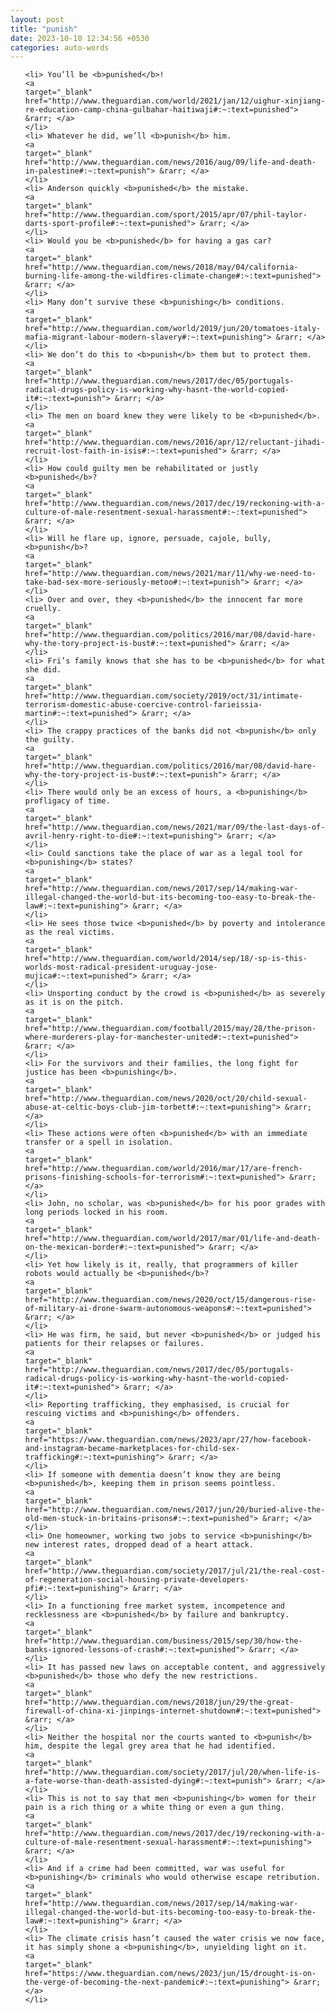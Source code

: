 ```yaml
---
layout: post
title: "punish"
date: 2023-10-10 12:34:56 +0530
categories: auto-words
---
```

<ol>

    <li> You’ll be <b>punished</b>!
    <a 
    target="_blank" 
    href="http://www.theguardian.com/world/2021/jan/12/uighur-xinjiang-re-education-camp-china-gulbahar-haitiwaji#:~:text=punished"> &rarr; </a>
    </li>
    <li> Whatever he did, we’ll <b>punish</b> him.
    <a 
    target="_blank" 
    href="http://www.theguardian.com/news/2016/aug/09/life-and-death-in-palestine#:~:text=punish"> &rarr; </a>
    </li>
    <li> Anderson quickly <b>punished</b> the mistake.
    <a 
    target="_blank" 
    href="http://www.theguardian.com/sport/2015/apr/07/phil-taylor-darts-sport-profile#:~:text=punished"> &rarr; </a>
    </li>
    <li> Would you be <b>punished</b> for having a gas car?
    <a 
    target="_blank" 
    href="http://www.theguardian.com/news/2018/may/04/california-burning-life-among-the-wildfires-climate-change#:~:text=punished"> &rarr; </a>
    </li>
    <li> Many don’t survive these <b>punishing</b> conditions.
    <a 
    target="_blank" 
    href="http://www.theguardian.com/world/2019/jun/20/tomatoes-italy-mafia-migrant-labour-modern-slavery#:~:text=punishing"> &rarr; </a>
    </li>
    <li> We don’t do this to <b>punish</b> them but to protect them.
    <a 
    target="_blank" 
    href="http://www.theguardian.com/news/2017/dec/05/portugals-radical-drugs-policy-is-working-why-hasnt-the-world-copied-it#:~:text=punish"> &rarr; </a>
    </li>
    <li> The men on board knew they were likely to be <b>punished</b>.
    <a 
    target="_blank" 
    href="http://www.theguardian.com/news/2016/apr/12/reluctant-jihadi-recruit-lost-faith-in-isis#:~:text=punished"> &rarr; </a>
    </li>
    <li> How could guilty men be rehabilitated or justly <b>punished</b>?
    <a 
    target="_blank" 
    href="http://www.theguardian.com/news/2017/dec/19/reckoning-with-a-culture-of-male-resentment-sexual-harassment#:~:text=punished"> &rarr; </a>
    </li>
    <li> Will he flare up, ignore, persuade, cajole, bully, <b>punish</b>?
    <a 
    target="_blank" 
    href="http://www.theguardian.com/news/2021/mar/11/why-we-need-to-take-bad-sex-more-seriously-metoo#:~:text=punish"> &rarr; </a>
    </li>
    <li> Over and over, they <b>punished</b> the innocent far more cruelly.
    <a 
    target="_blank" 
    href="http://www.theguardian.com/politics/2016/mar/08/david-hare-why-the-tory-project-is-bust#:~:text=punished"> &rarr; </a>
    </li>
    <li> Fri’s family knows that she has to be <b>punished</b> for what she did.
    <a 
    target="_blank" 
    href="http://www.theguardian.com/society/2019/oct/31/intimate-terrorism-domestic-abuse-coercive-control-farieissia-martin#:~:text=punished"> &rarr; </a>
    </li>
    <li> The crappy practices of the banks did not <b>punish</b> only the guilty.
    <a 
    target="_blank" 
    href="http://www.theguardian.com/politics/2016/mar/08/david-hare-why-the-tory-project-is-bust#:~:text=punish"> &rarr; </a>
    </li>
    <li> There would only be an excess of hours, a <b>punishing</b> profligacy of time.
    <a 
    target="_blank" 
    href="http://www.theguardian.com/news/2021/mar/09/the-last-days-of-avril-henry-right-to-die#:~:text=punishing"> &rarr; </a>
    </li>
    <li> Could sanctions take the place of war as a legal tool for <b>punishing</b> states?
    <a 
    target="_blank" 
    href="http://www.theguardian.com/news/2017/sep/14/making-war-illegal-changed-the-world-but-its-becoming-too-easy-to-break-the-law#:~:text=punishing"> &rarr; </a>
    </li>
    <li> He sees those twice <b>punished</b> by poverty and intolerance as the real victims.
    <a 
    target="_blank" 
    href="http://www.theguardian.com/world/2014/sep/18/-sp-is-this-worlds-most-radical-president-uruguay-jose-mujica#:~:text=punished"> &rarr; </a>
    </li>
    <li> Unsporting conduct by the crowd is <b>punished</b> as severely as it is on the pitch.
    <a 
    target="_blank" 
    href="http://www.theguardian.com/football/2015/may/28/the-prison-where-murderers-play-for-manchester-united#:~:text=punished"> &rarr; </a>
    </li>
    <li> For the survivors and their families, the long fight for justice has been <b>punishing</b>.
    <a 
    target="_blank" 
    href="http://www.theguardian.com/news/2020/oct/20/child-sexual-abuse-at-celtic-boys-club-jim-torbett#:~:text=punishing"> &rarr; </a>
    </li>
    <li> These actions were often <b>punished</b> with an immediate transfer or a spell in isolation.
    <a 
    target="_blank" 
    href="http://www.theguardian.com/world/2016/mar/17/are-french-prisons-finishing-schools-for-terrorism#:~:text=punished"> &rarr; </a>
    </li>
    <li> John, no scholar, was <b>punished</b> for his poor grades with long periods locked in his room.
    <a 
    target="_blank" 
    href="http://www.theguardian.com/world/2017/mar/01/life-and-death-on-the-mexican-border#:~:text=punished"> &rarr; </a>
    </li>
    <li> Yet how likely is it, really, that programmers of killer robots would actually be <b>punished</b>?
    <a 
    target="_blank" 
    href="http://www.theguardian.com/news/2020/oct/15/dangerous-rise-of-military-ai-drone-swarm-autonomous-weapons#:~:text=punished"> &rarr; </a>
    </li>
    <li> He was firm, he said, but never <b>punished</b> or judged his patients for their relapses or failures.
    <a 
    target="_blank" 
    href="http://www.theguardian.com/news/2017/dec/05/portugals-radical-drugs-policy-is-working-why-hasnt-the-world-copied-it#:~:text=punished"> &rarr; </a>
    </li>
    <li> Reporting trafficking, they emphasised, is crucial for rescuing victims and <b>punishing</b> offenders.
    <a 
    target="_blank" 
    href="https://www.theguardian.com/news/2023/apr/27/how-facebook-and-instagram-became-marketplaces-for-child-sex-trafficking#:~:text=punishing"> &rarr; </a>
    </li>
    <li> If someone with dementia doesn’t know they are being <b>punished</b>, keeping them in prison seems pointless.
    <a 
    target="_blank" 
    href="http://www.theguardian.com/news/2017/jun/20/buried-alive-the-old-men-stuck-in-britains-prisons#:~:text=punished"> &rarr; </a>
    </li>
    <li> One homeowner, working two jobs to service <b>punishing</b> new interest rates, dropped dead of a heart attack.
    <a 
    target="_blank" 
    href="http://www.theguardian.com/society/2017/jul/21/the-real-cost-of-regeneration-social-housing-private-developers-pfi#:~:text=punishing"> &rarr; </a>
    </li>
    <li> In a functioning free market system, incompetence and recklessness are <b>punished</b> by failure and bankruptcy.
    <a 
    target="_blank" 
    href="http://www.theguardian.com/business/2015/sep/30/how-the-banks-ignored-lessons-of-crash#:~:text=punished"> &rarr; </a>
    </li>
    <li> It has passed new laws on acceptable content, and aggressively <b>punished</b> those who defy the new restrictions.
    <a 
    target="_blank" 
    href="http://www.theguardian.com/news/2018/jun/29/the-great-firewall-of-china-xi-jinpings-internet-shutdown#:~:text=punished"> &rarr; </a>
    </li>
    <li> Neither the hospital nor the courts wanted to <b>punish</b> him, despite the legal grey area that he had identified.
    <a 
    target="_blank" 
    href="http://www.theguardian.com/society/2017/jul/20/when-life-is-a-fate-worse-than-death-assisted-dying#:~:text=punish"> &rarr; </a>
    </li>
    <li> This is not to say that men <b>punishing</b> women for their pain is a rich thing or a white thing or even a gun thing.
    <a 
    target="_blank" 
    href="http://www.theguardian.com/news/2017/dec/19/reckoning-with-a-culture-of-male-resentment-sexual-harassment#:~:text=punishing"> &rarr; </a>
    </li>
    <li> And if a crime had been committed, war was useful for <b>punishing</b> criminals who would otherwise escape retribution.
    <a 
    target="_blank" 
    href="http://www.theguardian.com/news/2017/sep/14/making-war-illegal-changed-the-world-but-its-becoming-too-easy-to-break-the-law#:~:text=punishing"> &rarr; </a>
    </li>
    <li> The climate crisis hasn’t caused the water crisis we now face, it has simply shone a <b>punishing</b>, unyielding light on it.
    <a 
    target="_blank" 
    href="https://www.theguardian.com/news/2023/jun/15/drought-is-on-the-verge-of-becoming-the-next-pandemic#:~:text=punishing"> &rarr; </a>
    </li>